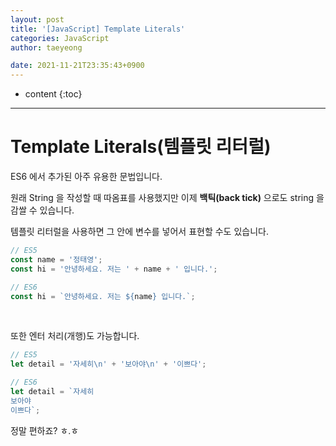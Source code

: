 ```yaml
---
layout: post
title: '[JavaScript] Template Literals'
categories: JavaScript
author: taeyeong

date: 2021-11-21T23:35:43+0900
---
```

* content
{:toc}


---

# Template Literals(템플릿 리터럴)

ES6 에서 추가된 아주 유용한 문법입니다.

원래 String 을 작성할 때 따옴표를 사용했지만 이제 **백틱(back tick)** 으로도 string 을 감쌀 수 있습니다.

템플릿 리터럴을 사용하면 그 안에 변수를 넣어서 표현할 수도 있습니다.

```javascript
// ES5
const name = '정태영';
const hi = '안녕하세요. 저는 ' + name + ' 입니다.';

// ES6
const hi = `안녕하세요. 저는 ${name} 입니다.`;
```

<br>

또한 엔터 처리(개행)도 가능합니다.

```javascript
// ES5
let detail = '자세히\n' + '보아야\n' + '이쁘다';

// ES6
let detail = `자세히
보아야
이쁘다`;
```

정말 편하죠? ㅎ.ㅎ
